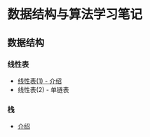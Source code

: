 # 数据结构与算法学习笔记

## 数据结构

### 线性表
- [线性表(1) - 介绍](https://github.com/shuanghong/Data-Structures-and-Algorithms/tree/master/DataStruct/LinearList)
- 线性表(2) - 单链表


### 栈
- [介绍](https://github.com/shuanghong/Data-Structures-and-Algorithms/tree/master/DataStruct/Stack)